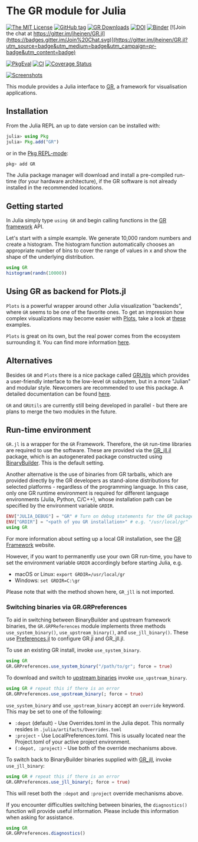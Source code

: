 # The GR module for Julia

[![The MIT License](https://img.shields.io/badge/license-MIT-orange.svg)](LICENSE.md)
[![GitHub tag](https://img.shields.io/github/tag/jheinen/GR.jl.svg)](https://github.com/jheinen/GR.jl/releases)
[![GR Downloads](https://shields.io/endpoint?url=https://pkgs.genieframework.com/api/v1/badge/GR)](https://pkgs.genieframework.com?packages=GR)
[![DOI](https://zenodo.org/badge/29193648.svg)](https://zenodo.org/badge/latestdoi/29193648)
[![Binder](https://mybinder.org/badge_logo.svg)](https://mybinder.org/v2/gh/jheinen/GR.jl/master)
[![Join the chat at https://gitter.im/jheinen/GR.jl](https://badges.gitter.im/Join%20Chat.svg)](https://gitter.im/jheinen/GR.jl?utm_source=badge&utm_medium=badge&utm_campaign=pr-badge&utm_content=badge)

[![PkgEval](https://juliaci.github.io/NanosoldierReports/pkgeval_badges/G/GR.named.svg)](https://juliaci.github.io/NanosoldierReports/pkgeval_badges/G/GR.html)
[![CI](https://github.com/jheinen/GR.jl/actions/workflows/ci.yml/badge.svg)](https://github.com/jheinen/GR.jl/actions/workflows/ci.yml)
[![Coverage Status](https://codecov.io/gh/jheinen/GR.jl/branch/master/graphs/badge.svg?branch=master)](https://app.codecov.io/gh/jheinen/GR.jl)

[![Screenshots](https://gr-framework.org/_images/screenshots.png)](https://gr-framework.org)

This module provides a Julia interface to
[GR](http://gr-framework.org/), a framework for
visualisation applications.

## Installation

From the Julia REPL an up to date version can be installed with:

```julia
julia> using Pkg
julia> Pkg.add("GR")
```
or in the [Pkg REPL-mode](https://docs.julialang.org/en/v1/stdlib/Pkg/index.html#Getting-Started-1):
```julia
pkg> add GR
```
The Julia package manager will download and install a pre-compiled
run-time (for your hardware architecture), if the GR software is not
already installed in the recommended locations.

## Getting started

In Julia simply type ``using GR`` and begin calling functions
in the [GR framework](http://gr-framework.org/julia-gr.html) API.

Let's start with a simple example. We generate 10,000 random numbers and
create a histogram. The histogram function automatically chooses an appropriate
number of bins to cover the range of values in x and show the shape of the
underlying distribution.

```julia
using GR
histogram(randn(10000))
```

## Using GR as backend for Plots.jl

``Plots`` is a powerful wrapper around other Julia visualization
"backends", where ``GR`` seems to be one of the favorite ones.
To get an impression how complex visualizations may become
easier with [Plots](https://juliaplots.github.io), take a look at
[these](https://docs.juliaplots.org/stable/gallery/gr/)  examples.

``Plots`` is great on its own, but the real power comes from the ecosystem surrounding it. You can find more information
[here](https://docs.juliaplots.org/latest/ecosystem/).

## Alternatives

Besides ``GR`` and ``Plots`` there is a nice package called [GRUtils](https://github.com/heliosdrm/GRUtils.jl) which provides a user-friendly interface to the low-level ``GR`` subsytem, but in a more "Julian" and modular style. Newcomers are recommended to use this package. A detailed documentation can be found [here](https://heliosdrm.github.io/GRUtils.jl/stable/).

``GR`` and ``GRUtils`` are currently still being developed in parallel - but there are plans to merge the two modules in the future.

## Run-time environment

``GR.jl`` is a wrapper for the ``GR`` Framework. Therefore, the ``GR`` run-time libraries are required to use the software. These are provided via the [GR_jll.jl](https://github.com/JuliaBinaryWrappers/GR_jll.jl) package, which is an autogenerated package constructed using [BinaryBuilder](https://github.com/JuliaPackaging/BinaryBuilder.jl). This is the default setting.

Another alternative is the use of binaries from GR tarballs, which are provided directly by the GR developers as stand-alone distributions for selected platforms - regardless of the programming language. In this case, only one GR runtime environment is required for different language environments (Julia, Python, C/C++), whose installation path can be specified by the environment variable `GRDIR`.

```julia
ENV["JULIA_DEBUG"] = "GR" # Turn on debug statements for the GR package
ENV["GRDIR"] = "<path of you GR installation>" # e.g. "/usr/local/gr"
using GR
```

For more information about setting up a local GR installation, see the [GR Framework](https://gr-framework.org) website.

However, if you want to permanently use your own GR run-time, you have to set the environment variable ``GRDIR`` accordingly before starting Julia, e.g.

- macOS or Linux: ```export GRDIR=/usr/local/gr```
- Windows: ```set GRDIR=C:\gr```

Please note that with the method shown here, `GR_jll` is not imported.

### Switching binaries via GR.GRPreferences

To aid in switching between BinaryBuilder and upstream framework binaries, the `GR.GRPReferences` module implements three methods `use_system_binary()`, `use_upstream_binary()`, and `use_jll_binary()`. These use [Preferences.jl](https://github.com/JuliaPackaging/Preferences.jl) to configure GR.jl
and GR_jll.jl.

To use an existing GR install, invoke `use_system_binary`.

```julia
using GR
GR.GRPreferences.use_system_binary("/path/to/gr"; force = true)
```

To download and switch to [upstream binaries](https://github.com/sciapp/gr/releases) invoke `use_upstream_binary`.

```julia
using GR # repeat this if there is an error
GR.GRPreferences.use_upstream_binary(; force = true)
```

`use_system_binary` and `use_upstream_binary` accept an `override` keyword. This may be set to one of the following:
* `:depot` (default) - Use Overrides.toml in the Julia depot. This normally resides in `.julia/artifacts/Overrides.toml`
* `:project` - Use LocalPreferences.toml. This is usually located near the Project.toml of your active project environment.
* `(:depot, :project)` - Use both of the override mechanisms above.

To switch back to BinaryBuilder binaries supplied with [GR_jll](https://github.com/JuliaBinaryWrappers/GR_jll.jl), invoke `use_jll_binary`:

```julia
using GR # repeat this if there is an error
GR.GRPreferences.use_jll_binary(; force = true)
```

This will reset both the `:depot` and `:project` override mechanisms above.

If you encounter difficulties switching between binaries, the `diagnostics()` function will provide useful information.
Please include this information when asking for assistance.

```julia
using GR
GR.GRPreferences.diagnostics()
```
